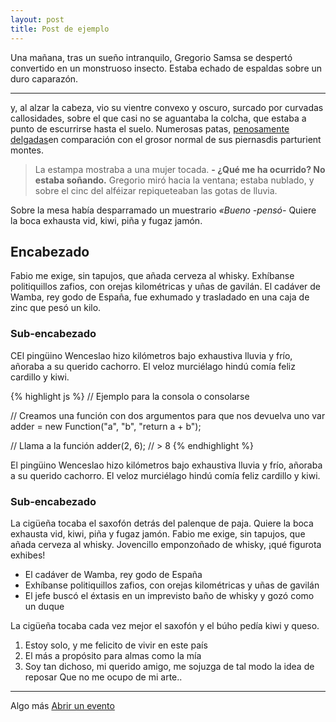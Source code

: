 ```yaml
---
layout: post
title: Post de ejemplo
---
```


Una mañana, tras un sueño intranquilo, Gregorio Samsa se despertó convertido en un monstruoso insecto. Estaba echado de espaldas sobre un duro caparazón.

-----

y, al alzar la cabeza, vio su vientre convexo y oscuro, surcado por curvadas callosidades, sobre el que casi no se aguantaba la colcha, que estaba a punto de escurrirse hasta el suelo. Numerosas patas, <a href="#">penosamente delgadas</a>en comparación con el grosor normal de sus piernasdis parturient montes.

> La estampa mostraba a una mujer tocada. **- ¿Qué me ha ocurrido? No estaba soñando.** Gregorio miró hacia la ventana; estaba nublado, y sobre el cinc del alféizar repiqueteaban las gotas de lluvia.

Sobre la mesa había desparramado un muestrario  *«Bueno -pensó-* Quiere la boca exhausta vid, kiwi, piña y fugaz jamón. 

## Encabezado

Fabio me exige, sin tapujos, que añada cerveza al whisky. Exhíbanse politiquillos zafios, con orejas kilométricas y uñas de gavilán. El cadáver de Wamba, rey godo de España, fue exhumado y trasladado en una caja de zinc que pesó un kilo. 
### Sub-encabezado

CEl pingüino Wenceslao hizo kilómetros bajo exhaustiva lluvia y frío, añoraba a su querido cachorro. El veloz murciélago hindú comía feliz cardillo y kiwi.

{% highlight js %}
// Ejemplo para la consola o consolarse

// Creamos una función con dos argumentos para que nos devuelva uno
var adder = new Function("a", "b", "return a + b");

// Llama a la función
adder(2, 6);
// > 8
{% endhighlight %}

El pingüino Wenceslao hizo kilómetros bajo exhaustiva lluvia y frío, añoraba a su querido cachorro. El veloz murciélago hindú comía feliz cardillo y kiwi.

### Sub-encabezado

La cigüeña tocaba el saxofón detrás del palenque de paja. Quiere la boca exhausta vid, kiwi, piña y fugaz jamón. Fabio me exige, sin tapujos, que añada cerveza al whisky. Jovencillo emponzoñado de whisky, ¡qué figurota exhibes!   
* El cadáver de Wamba, rey godo de España
* Exhíbanse politiquillos zafios, con orejas kilométricas y uñas de gavilán
* El jefe buscó el éxtasis en un imprevisto baño de whisky y gozó como un duque

La cigüeña tocaba cada vez mejor el saxofón y el búho pedía kiwi y queso.

1. Estoy solo, y me felicito de vivir en este país
2. El más a propósito para almas como la mía
3. Soy tan dichoso, mi querido amigo, me sojuzga de tal modo la idea de reposar
 Que no me ocupo de mi arte..

-----

Algo más <a href="https://github.com/MongoDBPeru/mongodbperu.github.io/issues/new">Abrir un evento</a>